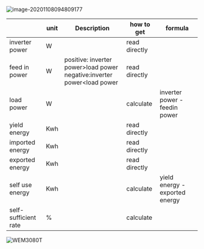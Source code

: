 ![image-20201108094809177](https://leweidoc.oss-cn-hangzhou.aliyuncs.com/lewei50/img/iammeter/tmpliu/tmpimage-20201108094809177.png)





|                      | unit | Description                                                  | how to get    | formula                        |
| -------------------- | ---- | ------------------------------------------------------------ | ------------- | ------------------------------ |
| inverter power       | W    |                                                              | read directly |                                |
| feed in power        | W    | positive: inverter power>load  power<br>negative:inverter power<load power | read directly |                                |
| load power           | W    |                                                              | calculate     | inverter power - feedin power  |
| yield energy         | Kwh  |                                                              | read directly |                                |
| imported energy      | Kwh  |                                                              | read directly |                                |
| exported energy      | Kwh  |                                                              | read directly |                                |
| self use energy      | Kwh  |                                                              | calculate     | yield energy - exported energy |
| self-sufficient rate | %    |                                                              | calculate     |                                |

![WEM3080T](https://leweidoc.oss-cn-hangzhou.aliyuncs.com/lewei50/img/iammeter/tmpliu/tmpimage-20201108095107819.png)